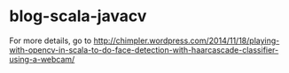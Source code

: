 blog-scala-javacv
=================

For more details, go to http://chimpler.wordpress.com/2014/11/18/playing-with-opencv-in-scala-to-do-face-detection-with-haarcascade-classifier-using-a-webcam/

